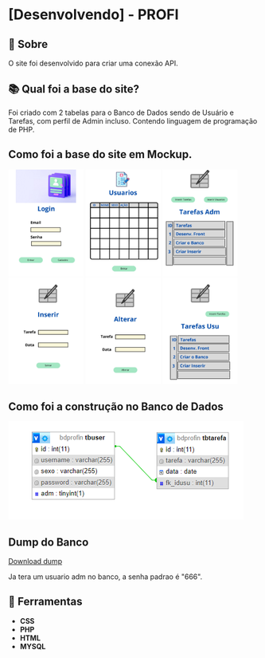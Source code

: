 # [Desenvolvendo] - PROFI
## 📘 Sobre
O site foi desenvolvido para criar uma conexão API.

## 📚 Qual foi a base do site?

Foi criado com 2 tabelas para o Banco de Dados sendo de Usuário e Tarefas, com perfil de Admin incluso. Contendo linguagem de programação de PHP.

## Como foi a base do site em Mockup.

<img src="/PROFI/img/GitHub/Login-1.jpg" width="30%" />
<img src="/PROFI/img/GitHub/Login-2.jpg" width="30%"/>
<img src="/PROFI/img/GitHub/Login-3.jpg" width="30%"/>
<img src="/PROFI/img/GitHub/Login-4.jpg" width="30%"/>
<img src="/PROFI/img/GitHub/Login-5.jpg" width="30%"/>
<img src="/PROFI/img/GitHub/Login-6.jpg" width="30%"/>

## Como foi a construção no Banco de Dados <br>
<img src="/PROFI/img/GitHub/Banco.png"/>

## Dump do Banco
<a href="/PROFI/dump_mysql/bdprofin.sql" >Download dump </a>

Ja tera um usuario adm no banco, a senha padrao é "666".

## 🔨  Ferramentas
- **CSS**
- **PHP**
- **HTML**
- **MYSQL**
